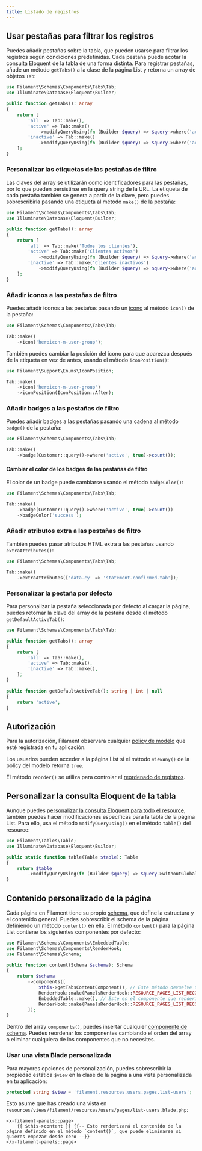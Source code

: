```yaml
---
title: Listado de registros
---
```


## Usar pestañas para filtrar los registros

Puedes añadir pestañas sobre la tabla, que pueden usarse para filtrar los registros según condiciones predefinidas. Cada pestaña puede acotar la consulta Eloquent de la tabla de una forma distinta. Para registrar pestañas, añade un método `getTabs()` a la clase de la página List y retorna un array de objetos `Tab`:

```php
use Filament\Schemas\Components\Tabs\Tab;
use Illuminate\Database\Eloquent\Builder;

public function getTabs(): array
{
    return [
        'all' => Tab::make(),
        'active' => Tab::make()
            ->modifyQueryUsing(fn (Builder $query) => $query->where('active', true)),
        'inactive' => Tab::make()
            ->modifyQueryUsing(fn (Builder $query) => $query->where('active', false)),
    ];
}
```

### Personalizar las etiquetas de las pestañas de filtro

Las claves del array se utilizarán como identificadores para las pestañas, por lo que pueden persistirse en la query string de la URL. La etiqueta de cada pestaña también se genera a partir de la clave, pero puedes sobrescribirla pasando una etiqueta al método `make()` de la pestaña:

```php
use Filament\Schemas\Components\Tabs\Tab;
use Illuminate\Database\Eloquent\Builder;

public function getTabs(): array
{
    return [
        'all' => Tab::make('Todos los clientes'),
        'active' => Tab::make('Clientes activos')
            ->modifyQueryUsing(fn (Builder $query) => $query->where('active', true)),
        'inactive' => Tab::make('Clientes inactivos')
            ->modifyQueryUsing(fn (Builder $query) => $query->where('active', false)),
    ];
}
```

### Añadir iconos a las pestañas de filtro

Puedes añadir iconos a las pestañas pasando un [icono](../styling/icons) al método `icon()` de la pestaña:

```php
use Filament\Schemas\Components\Tabs\Tab;

Tab::make()
    ->icon('heroicon-m-user-group');
```

También puedes cambiar la posición del icono para que aparezca después de la etiqueta en vez de antes, usando el método `iconPosition()`:

```php
use Filament\Support\Enums\IconPosition;

Tab::make()
    ->icon('heroicon-m-user-group')
    ->iconPosition(IconPosition::After);
```

### Añadir badges a las pestañas de filtro

Puedes añadir badges a las pestañas pasando una cadena al método `badge()` de la pestaña:

```php
use Filament\Schemas\Components\Tabs\Tab;

Tab::make()
    ->badge(Customer::query()->where('active', true)->count());
```

#### Cambiar el color de los badges de las pestañas de filtro

El color de un badge puede cambiarse usando el método `badgeColor()`:

```php
use Filament\Schemas\Components\Tabs\Tab;

Tab::make()
    ->badge(Customer::query()->where('active', true)->count())
    ->badgeColor('success');
```

### Añadir atributos extra a las pestañas de filtro

También puedes pasar atributos HTML extra a las pestañas usando `extraAttributes()`:

```php
use Filament\Schemas\Components\Tabs\Tab;

Tab::make()
    ->extraAttributes(['data-cy' => 'statement-confirmed-tab']);
```

### Personalizar la pestaña por defecto

Para personalizar la pestaña seleccionada por defecto al cargar la página, puedes retornar la clave del array de la pestaña desde el método `getDefaultActiveTab()`:

```php
use Filament\Schemas\Components\Tabs\Tab;

public function getTabs(): array
{
    return [
        'all' => Tab::make(),
        'active' => Tab::make(),
        'inactive' => Tab::make(),
    ];
}

public function getDefaultActiveTab(): string | int | null
{
    return 'active';
}
```

## Autorización

Para la autorización, Filament observará cualquier [policy de modelo](https://laravel.com/docs/authorization#creating-policies) que esté registrada en tu aplicación.

Los usuarios pueden acceder a la página List si el método `viewAny()` de la policy del modelo retorna `true`.

El método `reorder()` se utiliza para controlar el [reordenado de registros](#reordering-records).

## Personalizar la consulta Eloquent de la tabla

Aunque puedes [personalizar la consulta Eloquent para todo el resource](overview#customizing-the-resource-eloquent-query), también puedes hacer modificaciones específicas para la tabla de la página List. Para ello, usa el método `modifyQueryUsing()` en el método `table()` del resource:

```php
use Filament\Tables\Table;
use Illuminate\Database\Eloquent\Builder;

public static function table(Table $table): Table
{
    return $table
        ->modifyQueryUsing(fn (Builder $query) => $query->withoutGlobalScopes());
}
```

## Contenido personalizado de la página

Cada página en Filament tiene su propio [schema](../schemas), que define la estructura y el contenido general. Puedes sobrescribir el schema de la página definiendo un método `content()` en ella. El método `content()` para la página List contiene los siguientes componentes por defecto:

```php
use Filament\Schemas\Components\EmbeddedTable;
use Filament\Schemas\Components\RenderHook;
use Filament\Schemas\Schema;

public function content(Schema $schema): Schema
{
    return $schema
        ->components([
            $this->getTabsContentComponent(), // Este método devuelve un componente para mostrar las pestañas sobre una tabla
            RenderHook::make(PanelsRenderHook::RESOURCE_PAGES_LIST_RECORDS_TABLE_BEFORE),
            EmbeddedTable::make(), // Este es el componente que renderiza la tabla definida en este resource
            RenderHook::make(PanelsRenderHook::RESOURCE_PAGES_LIST_RECORDS_TABLE_AFTER),
        ]);
}
```

Dentro del array `components()`, puedes insertar cualquier [componente de schema](../schemas). Puedes reordenar los componentes cambiando el orden del array o eliminar cualquiera de los componentes que no necesites.

### Usar una vista Blade personalizada

Para mayores opciones de personalización, puedes sobrescribir la propiedad estática `$view` en la clase de la página a una vista personalizada en tu aplicación:

```php
protected string $view = 'filament.resources.users.pages.list-users';
```

Esto asume que has creado una vista en `resources/views/filament/resources/users/pages/list-users.blade.php`:

```blade
<x-filament-panels::page>
    {{ $this->content }} {{-- Esto renderizará el contenido de la página definido en el método `content()`, que puede eliminarse si quieres empezar desde cero --}}
</x-filament-panels::page>
```

